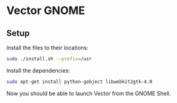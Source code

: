 Vector GNOME
============

Setup
-----

Install the files to their locations:

```sh
sudo ./install.sh --prefix=/usr
```

Install the dependencies:

```sh
sudo apt-get install python-gobject libwebkit2gtk-4.0
```

Now you should be able to launch Vector from the GNOME Shell.

